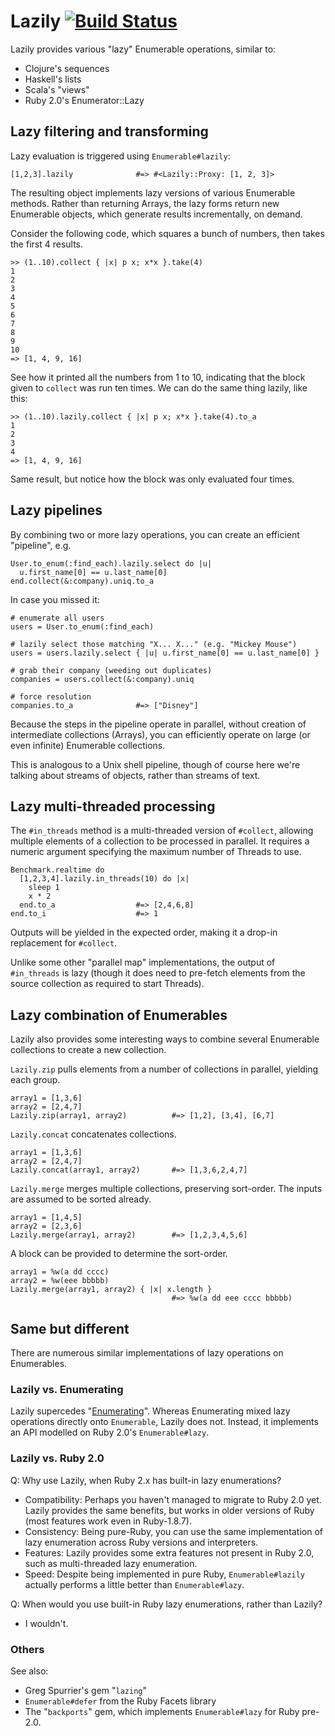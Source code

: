 Lazily [![Build Status](https://secure.travis-ci.org/mdub/lazily.png?branch=master)](http://travis-ci.org/mdub/lazily)
===========

Lazily provides various "lazy" Enumerable operations, similar to:

* Clojure's sequences
* Haskell's lists
* Scala's "views"
* Ruby 2.0's Enumerator::Lazy

Lazy filtering and transforming
-------------------------------

Lazy evaluation is triggered using `Enumerable#lazily`:

    [1,2,3].lazily              #=> #<Lazily::Proxy: [1, 2, 3]>

The resulting object implements lazy versions of various Enumerable methods.  Rather than returning Arrays, the lazy forms return new Enumerable objects, which generate results incrementally, on demand.

Consider the following code, which squares a bunch of numbers, then takes the first 4 results.

    >> (1..10).collect { |x| p x; x*x }.take(4)
    1
    2
    3
    4
    5
    6
    7
    8
    9
    10
    => [1, 4, 9, 16]

See how it printed all the numbers from 1 to 10, indicating that the block given to `collect` was run ten times. We can do the same thing lazily, like this:

    >> (1..10).lazily.collect { |x| p x; x*x }.take(4).to_a
    1
    2
    3
    4
    => [1, 4, 9, 16]

Same result, but notice how the block was only evaluated four times. 

Lazy pipelines
--------------

By combining two or more lazy operations, you can create an efficient "pipeline", e.g.

    User.to_enum(:find_each).lazily.select do |u| 
      u.first_name[0] == u.last_name[0]
    end.collect(&:company).uniq.to_a

In case you missed it:

    # enumerate all users
    users = User.to_enum(:find_each)

    # lazily select those matching "X... X..." (e.g. "Mickey Mouse")
    users = users.lazily.select { |u| u.first_name[0] == u.last_name[0] }

    # grab their company (weeding out duplicates)
    companies = users.collect(&:company).uniq

    # force resolution
    companies.to_a              #=> ["Disney"]

Because the steps in the pipeline operate in parallel, without creation of intermediate collections (Arrays), you can efficiently operate on large (or even infinite) Enumerable collections.

This is analogous to a Unix shell pipeline, though of course here we're talking about streams of objects, rather than streams of text.

Lazy multi-threaded processing
------------------------------

The `#in_threads` method is a multi-threaded version of `#collect`, allowing multiple elements of a collection to be processed in parallel.  It requires a numeric argument specifying the maximum number of Threads to use. 

    Benchmark.realtime do
      [1,2,3,4].lazily.in_threads(10) do |x|
        sleep 1
        x * 2
      end.to_a                  #=> [2,4,6,8]
    end.to_i                    #=> 1

Outputs will be yielded in the expected order, making it a drop-in replacement for `#collect`. 

Unlike some other "parallel map" implementations, the output of `#in_threads` is lazy (though it does need to pre-fetch elements from the source collection as required to start Threads).

Lazy combination of Enumerables
-------------------------------

Lazily also provides some interesting ways to combine several Enumerable collections to create a new collection.

`Lazily.zip` pulls elements from a number of collections in parallel, yielding each group.

    array1 = [1,3,6]
    array2 = [2,4,7]
    Lazily.zip(array1, array2)          #=> [1,2], [3,4], [6,7]

`Lazily.concat` concatenates collections.

    array1 = [1,3,6]
    array2 = [2,4,7]
    Lazily.concat(array1, array2)       #=> [1,3,6,2,4,7]

`Lazily.merge` merges multiple collections, preserving sort-order.  The inputs are assumed to be sorted already.

    array1 = [1,4,5]
    array2 = [2,3,6]
    Lazily.merge(array1, array2)        #=> [1,2,3,4,5,6]

A block can be provided to determine the sort-order.

    array1 = %w(a dd cccc)
    array2 = %w(eee bbbbb)
    Lazily.merge(array1, array2) { |x| x.length }
                                        #=> %w(a dd eee cccc bbbbb)

Same but different
------------------

There are numerous similar implementations of lazy operations on Enumerables.  

### Lazily vs. Enumerating

Lazily supercedes "[Enumerating](http://github.com/mdub/enumerating)".  Whereas Enumerating mixed lazy operations directly onto `Enumerable`, Lazily does not.  Instead, it implements an API modelled on Ruby 2.0's `Enumerable#lazy`.

### Lazily vs. Ruby 2.0

Q: Why use Lazily, when Ruby 2.x has built-in lazy enumerations?

- Compatibility: Perhaps you haven't managed to migrate to Ruby 2.0 yet.  Lazily provides the same benefits, but works in older versions of Ruby (most features work even in Ruby-1.8.7).
- Consistency: Being pure-Ruby, you can use the same implementation of lazy enumeration across Ruby versions and interpreters.
- Features: Lazily provides some extra features not present in Ruby 2.0, such as multi-threaded lazy enumeration.
- Speed: Despite being implemented in pure Ruby, `Enumerable#lazily` actually performs a little better than `Enumerable#lazy`.

Q: When would you use built-in Ruby lazy enumerations, rather than Lazily?

- I wouldn't.

### Others

See also:

* Greg Spurrier's gem "`lazing`"
* `Enumerable#defer` from the Ruby Facets library
* The "`backports`" gem, which implements `Enumerable#lazy` for Ruby pre-2.0.
